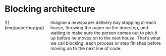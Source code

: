 # Blocking architecture

<div class="columns cols-2">
  <div>
    ![](img/paperboy.jpg)
  </div>
  <div>
    Imagine a newspaper delivery boy stopping at each house, throwing the paper on the doorstep, and waiting to make sure the person comes out to pick it up before he moves on to the next house. That’s what we call blocking: each process or step finishes before moving on to the next line of code.
  </div>
</div>
